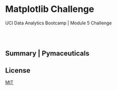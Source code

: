 # Matplotlib Challenge

UCI Data Analytics Bootcamp | Module 5 Challenge

<br></br>

## Summary  |  Pymaceuticals




## License

[MIT](https://choosealicense.com/licenses/mit/)
